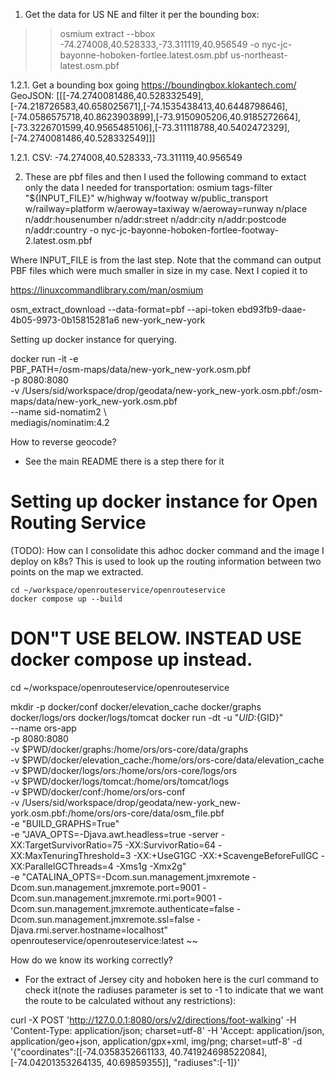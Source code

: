 1. Get the data for US NE and filter it per the bounding box:
>> osmium extract --bbox -74.274008,40.528333,-73.311119,40.956549 -o nyc-jc-bayonne-hoboken-fortlee.latest.osm.pbf us-northeast-latest.osm.pbf

1.2.1. Get a bounding box going 
https://boundingbox.klokantech.com/
GeoJSON:
[[[-74.2740081486,40.528332549],[-74.218726583,40.658025671],[-74.1535438413,40.6448798646],[-74.0586575718,40.8623903899],[-73.9150905206,40.9185272664],[-73.3226701599,40.9565485106],[-73.311118788,40.5402472329],[-74.2740081486,40.528332549]]]

1.2.1. CSV: 
-74.274008,40.528333,-73.311119,40.956549

2. These are pbf files and then I used the following command to extact only the data I needed for transportation: 
osmium tags-filter "${INPUT_FILE}"     w/highway     w/footway     w/public_transport     w/railway=platform     w/aeroway=taxiway     w/aeroway=runway     n/place     n/addr:housenumber     n/addr:street     n/addr:city     n/addr:postcode     n/addr:country -o nyc-jc-bayonne-hoboken-fortlee-footway-2.latest.osm.pbf

Where INPUT_FILE is from the last step. Note that the command can output PBF files which were much smaller in size in my case. Next I copied it to 

https://linuxcommandlibrary.com/man/osmium

osm_extract_download --data-format=pbf --api-token ebd93fb9-daae-4b05-9973-0b15815281a6 new-york_new-york


Setting up docker  instance for querying.

 docker run -it -e \
 PBF_PATH=/osm-maps/data/new-york_new-york.osm.pbf \
 -p 8080:8080  \
 -v /Users/sid/workspace/drop/geodata/new-york_new-york.osm.pbf:/osm-maps/data/new-york_new-york.osm.pbf \
 --name sid-nomatim2 \   
 mediagis/nominatim:4.2

 How to reverse geocode?
 - See the main README there is a step there for it
 


# Setting up docker instance for Open Routing Service
(TODO): How can I consolidate this adhoc docker command and the image I deploy on k8s?
This is used to look up the routing information between two points on the map we extracted.
```
cd ~/workspace/openrouteservice/openrouteservice
docker compose up --build

```


# DON"T USE BELOW. INSTEAD USE docker compose up instead.
cd ~/workspace/openrouteservice/openrouteservice

mkdir -p docker/conf docker/elevation_cache docker/graphs docker/logs/ors docker/logs/tomcat
docker run -dt -u "${UID}:${GID}" \
  --name ors-app \
  -p 8080:8080 \
  -v $PWD/docker/graphs:/home/ors/ors-core/data/graphs \
  -v $PWD/docker/elevation_cache:/home/ors/ors-core/data/elevation_cache \
  -v $PWD/docker/logs/ors:/home/ors/ors-core/logs/ors \
  -v $PWD/docker/logs/tomcat:/home/ors/tomcat/logs \
  -v $PWD/docker/conf:/home/ors/ors-conf \
  -v /Users/sid/workspace/drop/geodata/new-york_new-york.osm.pbf:/home/ors/ors-core/data/osm_file.pbf \
  -e "BUILD_GRAPHS=True" \
  -e "JAVA_OPTS=-Djava.awt.headless=true -server -XX:TargetSurvivorRatio=75 -XX:SurvivorRatio=64 -XX:MaxTenuringThreshold=3 -XX:+UseG1GC -XX:+ScavengeBeforeFullGC -XX:ParallelGCThreads=4 -Xms1g -Xmx2g" \
  -e "CATALINA_OPTS=-Dcom.sun.management.jmxremote -Dcom.sun.management.jmxremote.port=9001 -Dcom.sun.management.jmxremote.rmi.port=9001 -Dcom.sun.management.jmxremote.authenticate=false -Dcom.sun.management.jmxremote.ssl=false -Djava.rmi.server.hostname=localhost" \
  openrouteservice/openrouteservice:latest
~~


How do we know its working correctly?  

- For the extract of Jersey city and
hoboken here is the curl command to check it(note the radiuses parameter is set
to -1 to indicate that we want the route to be calculated without any
restrictions):


 curl -X POST   'http://127.0.0.1:8080/ors/v2/directions/foot-walking'   -H 'Content-Type: application/json; charset=utf-8'   -H 'Accept: application/json, application/geo+json, application/gpx+xml, img/png; charset=utf-8'   -d '{"coordinates":[[-74.0358352661133, 40.741924698522084], [-74.04201353264135, 40.69859355]], "radiuses":[-1]}'